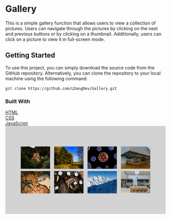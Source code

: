 # Gallery
This is a simple gallery function that allows users to view a collection of pictures. Users can navigate through the pictures by clicking on the next and previous buttons or by clicking on a thumbnail. Additionally, users can click on a picture to view it in full-screen mode.
## Getting Started
To use this project, you can simply download the source code from the GitHub repository. Alternatively, you can clone the repository to your local machine using the following command:
```
git clone https://github.com/LDangDev/Gallery.git
```
### Built With
[HTML](https://developer.mozilla.org/en-US/docs/Web/HTML)<br />
[CSS](https://developer.mozilla.org/en-US/docs/Web/CSS)<br />
[JavaScript](https://developer.mozilla.org/en-US/docs/Web/JavaScript)<br />
![Gallery preview](https://github.com/LDangDev/Gallery/blob/main/ezgif.com-video-to-gif.gif)
